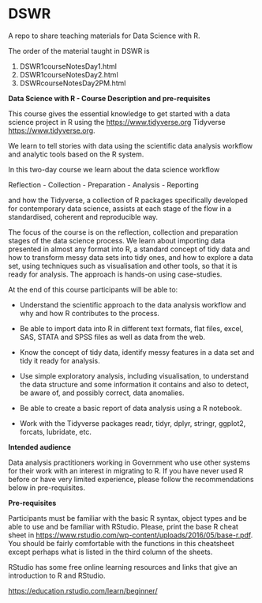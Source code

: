 # DSWR
A repo to share teaching materials for Data Science with R.

The order of the material taught in DSWR is

1. DSWR1courseNotesDay1.html
2. DSWR1courseNotesDay2.html
3. DSWRcourseNotesDay2PM.html

**Data Science with R - Course Description and pre-requisites**

This course gives the essential knowledge to get started with a data science project in R using the https://www.tidyverse.org Tidyverse https://www.tidyverse.org.

We learn to tell stories with data using the scientific data analysis workflow and analytic tools based on the R system.

In this two-day course we learn about the data science workflow 

Reflection -  Collection - Preparation - Analysis - Reporting

and how the Tidyverse, a collection of R packages specifically developed for contemporary data science, assists at each stage of the flow in a  standardised, coherent and reproducible way.

The focus of the course is on the reflection, collection and preparation stages of the data science process. We learn about importing data presented in almost any format into R, a standard concept of tidy data and how to transform messy data sets into tidy ones, and how to explore a data set, using techniques such as visualisation and other tools, so that it is ready for analysis. The approach is hands-on using case-studies.

At the end of this course participants will be able to:

* Understand the scientific approach to the data analysis workflow and why and how R contributes to the process.

* Be able to import data into R in different text formats, flat files, excel, SAS, STATA and SPSS files as well as data from the web.

* Know the concept of tidy data, identify messy features in a data set and tidy it ready for analysis.

* Use simple exploratory analysis, including visualisation, to understand the data structure and some information it contains and also to detect, be aware of, and possibly correct, data anomalies.

* Be able to create a basic report  of  data analysis using a R notebook.

* Work with the Tidyverse packages readr, tidyr, dplyr, stringr, ggplot2, forcats, lubridate, etc.

**Intended audience**

Data analysis practitioners working in Government who use other systems for their work with an interest in migrating to R. If you have never used R before or have very limited experience, please follow the recommendations below in pre-requisites.

**Pre-requisites** 

Participants must be familiar with the basic R syntax, object types and  be able to use and be familiar with RStudio.
Please, print the base R cheat sheet in https://www.rstudio.com/wp-content/uploads/2016/05/base-r.pdf. You should be fairly comfortable with the functions in this cheatsheet except perhaps what is listed in the third column of the sheets.

RStudio has some free online learning resources and links that give an introduction to R and RStudio.

https://education.rstudio.com/learn/beginner/


